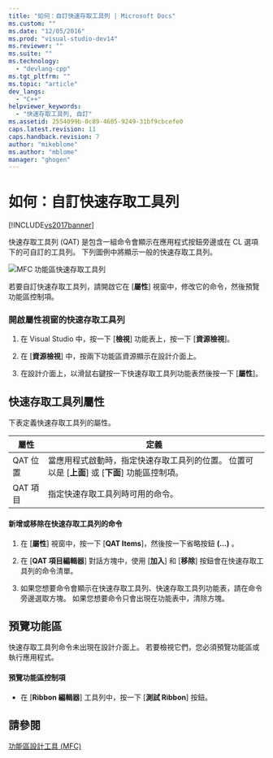 ```yaml
---
title: "如何：自訂快速存取工具列 | Microsoft Docs"
ms.custom: ""
ms.date: "12/05/2016"
ms.prod: "visual-studio-dev14"
ms.reviewer: ""
ms.suite: ""
ms.technology: 
  - "devlang-cpp"
ms.tgt_pltfrm: ""
ms.topic: "article"
dev_langs: 
  - "C++"
helpviewer_keywords: 
  - "快速存取工具列, 自訂"
ms.assetid: 2554099b-0c89-4605-9249-31bf9cbcefe0
caps.latest.revision: 11
caps.handback.revision: 7
author: "mikeblome"
ms.author: "mblome"
manager: "ghogen"
---
```

# 如何：自訂快速存取工具列
[!INCLUDE[vs2017banner](../assembler/inline/includes/vs2017banner.md)]

快速存取工具列 \(QAT\) 是包含一組命令會顯示在應用程式按鈕旁邊或在 CL 選項下的可自訂的工具列。  下列圖例中將顯示一般的快速存取工具列。  
  
 ![MFC 功能區快速存取工具列](../mfc/media/quick_access_toolbar.png "Quick\_Access\_Toolbar")  
  
 若要自訂快速存取工具列，請開啟它在 \[**屬性**\] 視窗中，修改它的命令，然後預覽功能區控制項。  
  
### 開啟屬性視窗的快速存取工具列  
  
1.  在 Visual Studio 中，按一下 \[**檢視**\] 功能表上，按一下 \[**資源檢視**\]。  
  
2.  在 \[**資源檢視**\] 中，按兩下功能區資源顯示在設計介面上。  
  
3.  在設計介面上，以滑鼠右鍵按一下快速存取工具列功能表然後按一下 \[**屬性**\]。  
  
## 快速存取工具列屬性  
 下表定義快速存取工具列的屬性。  
  
|屬性|定義|  
|--------|--------|  
|QAT 位置|當應用程式啟動時，指定快速存取工具列的位置。  位置可以是 \[**上面**\] 或 \[**下面**\] 功能區控制項。|  
|QAT 項目|指定快速存取工具列時可用的命令。|  
  
#### 新增或移除在快速存取工具列的命令  
  
1.  在 \[**屬性**\] 視窗中，按一下 \[**QAT Items**\]，然後按一下省略按鈕 **\(...\)** 。  
  
2.  在 \[**QAT 項目編輯器**\] 對話方塊中，使用 \[**加入**\] 和 \[**移除**\] 按鈕會在快速存取工具列的命令清單。  
  
3.  如果您想要命令會顯示在快速存取工具列、快速存取工具列功能表，請在命令旁邊選取方塊。  如果您想要命令只會出現在功能表中，清除方塊。  
  
## 預覽功能區  
 快速存取工具列命令未出現在設計介面上。  若要檢視它們，您必須預覽功能區或執行應用程式。  
  
#### 預覽功能區控制項  
  
-   在 \[**Ribbon 編輯器**\] 工具列中，按一下 \[**測試 Ribbon**\] 按鈕。  
  
## 請參閱  
 [功能區設計工具 \(MFC\)](../mfc/ribbon-designer-mfc.md)